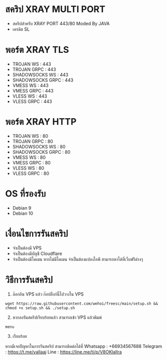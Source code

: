 <p align="center">

# สคริป XRAY MULTI PORT 
- สคริปสำหรับ  XRAY PORT 443/80 Moded By JAVA 
- เครดิต  SL
  
# พอร์ต XRAY TLS
- TROJAN WS        : 443
- TROJAN GRPC      : 443
- SHADOWSOCKS WS   : 443
- SHADOWSOCKS GRPC : 443
- VMESS WS         : 443
- VMESS GRPC       : 443
- VLESS WS         : 443
- VLESS GRPC       : 443

# พอร์ต XRAY HTTP
- TROJAN WS        : 80
- TROJAN GRPC      : 80
- SHADOWSOCKS WS   : 80
- SHADOWSOCKS GRPC : 80
- VMESS WS         : 80
- VMESS GRPC       : 80
- VLESS WS         : 80
- VLESS GRPC       : 80

# OS ที่รองรับ
- Debian 9 
- Debian 10


# เงื่อนไขการรันสคริป
- จำเป็นต้องมี VPS
- จำเป็นต้องมีบัญชี Cloudflare
- จำเป็นต้องมีโดเมน หากไม่มีโดเมน จำเป็นต้องแปลงไอพี สามารถหาได้ที่เว็บฟรีต่างๆ

# วิธีการรันสคริป

1. ล๊อกอิน VPS แล้ว ก๊อปลืงก์นี้ไปวางใน VPS
```
wget https://raw.githubusercontent.com/wehoi/freesc/main/setup.sh && chmod +x setup.sh && ./setup.sh
```
2. หากลงรันสคริปเรียบร้อยแล้ว สามารถเข้า VPS แล้วพิมพ์

```
menu
```
3. เรียบร้อย


หากมีเจอปัญหาในการรันสคริป สามารถติดต่อได้ที่ Whatsapp : +66934567688 Telegram : https://t.me/yallaaj Line : https://line.me/ti/p/V8OKlaIlra
